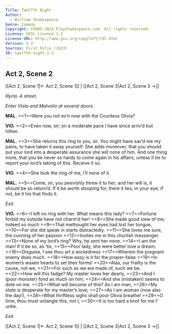 ```yaml
---
Title: Twelfth Night
Author: 
  - William Shakespeare
Genre: Comedy
Copyright: ©2005-2024 PlayShakespeare.com. All rights reserved.
License: GFDL License 1.3
License URL: http://www.gnu.org/copyleft/fdl.html
Version: 5.3
Sources: First Folio (1623)
ID: twelfth-night-2-2
---
```


## Act 2, Scene 2
[[Act 2, Scene 1|← Act 2, Scene 1]] | [[Act 2, Scene 3|Act 2, Scene 3 →]]

*Illyria. A street.*

*Enter Viola and Malvolio at several doors.*

**MAL.**
==1==Were you not ev’n now with the Countess Olivia?

**VIO.**
==2==Even now, sir; on a moderate pace I have since arriv’d but hither.

**MAL.**
==3==She returns this ring to you, sir. You might have sav’d me my pains, to have taken it away yourself. She adds moreover, that you should put your lord into a desperate assurance she will none of him. And one thing more, that you be never so hardy to come again in his affairs, unless it be to report your lord’s taking of this. Receive it so.

**VIO.**
==4==She took the ring of me, I’ll none of it.

**MAL.**
==5==Come, sir, you peevishly threw it to her; and her will is, it should be so return’d. If it be worth stooping for, there it lies, in your eye; if not, be it his that finds it.

*Exit.*

**VIO.**
==6==I left no ring with her. What means this lady?
==7==Fortune forbid my outside have not charm’d her!
==8==She made good view of me; indeed so much
==9==That methought her eyes had lost her tongue,
==10==For she did speak in starts distractedly.
==11==She loves me sure, the cunning of her passion
==12==Invites me in this churlish messenger.
==13==None of my lord’s ring? Why, he sent her none.
==14==I am the man! If it be so, as ’tis,
==15==Poor lady, she were better love a dream.
==16==Disguise, I see thou art a wickedness
==17==Wherein the pregnant enemy does much.
==18==How easy is it for the proper-false
==19==In women’s waxen hearts to set their forms!
==20==Alas, our frailty is the cause, not we,
==21==For such as we are made of, such we be.
==22==How will this fadge? My master loves her dearly,
==23==And I (poor monster) fond as much on him;
==24==And she (mistaken) seems to dote on me.
==25==What will become of this? As I am man,
==26==My state is desperate for my master’s love;
==27==As I am woman (now alas the day!),
==28==What thriftless sighs shall poor Olivia breathe!
==29==O time, thou must untangle this, not I,
==30==It is too hard a knot for me t’ untie.

*Exit.*

[[Act 2, Scene 1|← Act 2, Scene 1]] | [[Act 2, Scene 3|Act 2, Scene 3 →]]